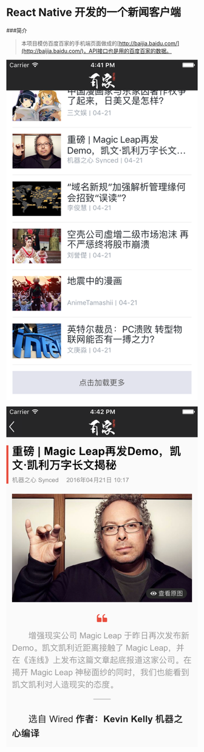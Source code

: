 # React Native 开发的一个新闻客户端

###简介
> 本项目模仿百度百家的手机端页面做成的[http://baijia.baidu.com/](http://baijia.baidu.com/)，API接口也是用的百度百家的数据。

![](https://raw.githubusercontent.com/safetydoor/rn-news/master/images/image1.png)

![](https://raw.githubusercontent.com/safetydoor/rn-news/master/images/image2.png)
